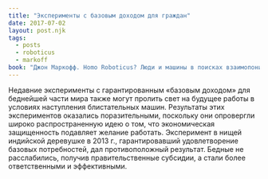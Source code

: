 ```yaml
---
title: "Эксперименты с базовым доходом для граждан"
date: 2017-07-02
layout: post.njk
tags:
  - posts
  - roboticus
  - markoff
book: "Джон Маркофф. Homo Roboticus? Люди и машины в поисках взаимопонимания"
---
```


Недавние эксперименты с гарантированным «базовым доходом» для беднейшей части мира также могут пролить свет на будущее работы в условиях наступления блистательных машин. Результаты этих экспериментов оказались поразительными, поскольку они опровергли широко распространенную идею о том, что экономическая защищенность подавляет желание работать. Эксперимент в нищей индийской деревушке в 2013 г., гарантировавший удовлетворение базовых потребностей, дал противоположный результат. Бедные не расслабились, получив правительственные субсидии, а стали более ответственными и эффективными.

